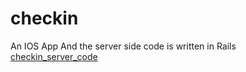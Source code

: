 checkin
=======
An IOS App 
And the server side code is written in Rails [checkin_server_code](http://github.com/zuozuo/checkin_server_code.git "checkin_server_code")

